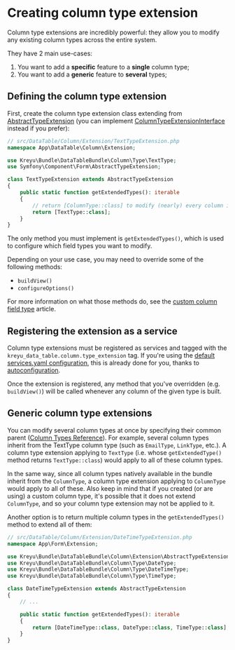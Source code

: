 # Creating column type extension

Column type extensions are incredibly powerful: they allow you to modify any existing column types across the entire system.

They have 2 main use-cases:

1. You want to add a **specific** feature to a **single** column type;
2. You want to add a **generic** feature to **several** types;

## Defining the column type extension

First, create the column type extension class extending from [AbstractTypeExtension]() (you can implement [ColumnTypeExtensionInterface]() instead if you prefer):

```php
// src/DataTable/Column/Extension/TextTypeExtension.php
namespace App\DataTable\Column\Extension;

use Kreyu\Bundle\DataTableBundle\Column\Type\TextType;
use Symfony\Component\Form\AbstractTypeExtension;

class TextTypeExtension extends AbstractTypeExtension
{
    public static function getExtendedTypes(): iterable
    {
        // return [ColumnType::class] to modify (nearly) every column in the system
        return [TextType::class];
    }
}
```
The only method you must implement is `getExtendedTypes()`, which is used to configure which field types you want to modify.

Depending on your use case, you may need to override some of the following methods:

- `buildView()`
- `configureOptions()`

For more information on what those methods do, see the [custom column field type]() article.

## Registering the extension as a service

Column type extensions must be registered as services and tagged with the `kreyu_data_table.column.type_extension` tag.
If you're using the [default services.yaml configuration](https://symfony.com/doc/current/service_container.html#service-container-services-load-example),
this is already done for you, thanks to [autoconfiguration](https://symfony.com/doc/current/service_container.html#services-autoconfigure).

Once the extension is registered, any method that you've overridden (e.g. `buildView()`) will be called whenever any column of the given type is built.

## Generic column type extensions

You can modify several column types at once by specifying their common parent ([Column Types Reference]()).
For example, several column types inherit from the TextType column type (such as `EmailType`, `LinkType`, etc.).
A column type extension applying to `TextType` (i.e. whose `getExtendedType()` method returns `TextType::class`) would apply to all of these column types.

In the same way, since all column types natively available in the bundle inherit from the `ColumnType`,
a column type extension applying to `ColumnType` would apply to all of these.
Also keep in mind that if you created (or are using) a custom column type, it's possible that it does not extend `ColumnType`,
and so your column type extension may not be applied to it.

Another option is to return multiple column types in the `getExtendedTypes()` method to extend all of them:

```php
// src/DataTable/Column/Extension/DateTimeTypeExtension.php
namespace App\Form\Extension;

use Kreyu\Bundle\DataTableBundle\Column\Extension\AbstractTypeExtension;
use Kreyu\Bundle\DataTableBundle\Column\Type\DateType;
use Kreyu\Bundle\DataTableBundle\Column\Type\DateTimeType;
use Kreyu\Bundle\DataTableBundle\Column\Type\TimeType;

class DateTimeTypeExtension extends AbstractTypeExtension
{
    // ...

    public static function getExtendedTypes(): iterable
    {
        return [DateTimeType::class, DateType::class, TimeType::class];
    }
}
```